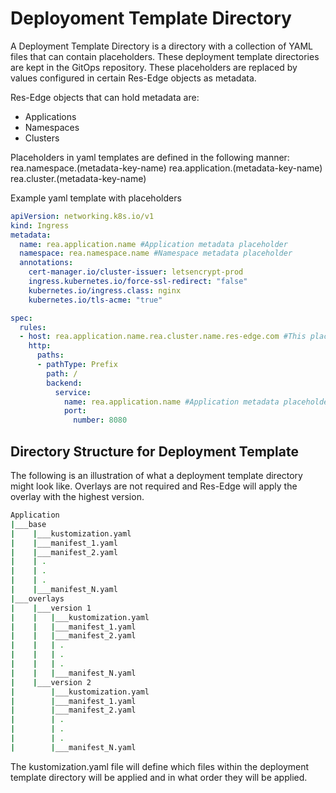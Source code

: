 # Deployoment Template Directory

A Deployment Template Directory is a directory with a collection of YAML files that can contain placeholders.  These deployment template directories are kept in the GitOps repository.  These placeholders are replaced by values configured in certain Res-Edge objects as metadata.  

Res-Edge objects that can hold metadata are:

- Applications
- Namespaces
- Clusters

Placeholders in yaml templates are defined in the following manner:
rea.namespace.(metadata-key-name)
rea.application.(metadata-key-name)
rea.cluster.(metadata-key-name)

Example yaml template with placeholders

```yaml
apiVersion: networking.k8s.io/v1
kind: Ingress
metadata:
  name: rea.application.name #Application metadata placeholder
  namespace: rea.namespace.name #Namespace metadata placeholder
  annotations:
    cert-manager.io/cluster-issuer: letsencrypt-prod
    ingress.kubernetes.io/force-ssl-redirect: "false"
    kubernetes.io/ingress.class: nginx
    kubernetes.io/tls-acme: "true"

spec:
  rules:
  - host: rea.application.name.rea.cluster.name.res-edge.com #This placeholder containes both application metadata and cluster metadata within placeholder
    http:
      paths:
      - pathType: Prefix
        path: /
        backend:
          service:
            name: rea.application.name #Application metadata placeholder
            port:
              number: 8080
```

## Directory Structure for Deployment Template

The following is an illustration of what a deployment template directory might look like.  Overlays are not required and Res-Edge will apply the overlay with the highest version.

```bash
Application
|___base
|    |___kustomization.yaml
|    |___manifest_1.yaml
|    |___manifest_2.yaml
|    | .
|    | .
|    | .
|    |___manifest_N.yaml
|___overlays
|    |___version 1
|    |   |___kustomization.yaml
|    |   |___manifest_1.yaml
|    |   |___manifest_2.yaml
|    |   | .
|    |   | .
|    |   | .
|    |   |___manifest_N.yaml
|    |___version 2
|        |___kustomization.yaml
|        |___manifest_1.yaml
|        |___manifest_2.yaml
|        | .
|        | .
|        | .
|        |___manifest_N.yaml
```

The kustomization.yaml file will define which files within the deployment template directory will be applied and in what order they will be applied.
